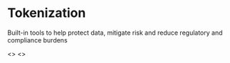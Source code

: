 # Tokenization

Built-in tools to help protect data, mitigate risk and reduce regulatory and compliance burdens

<<ADD MORE DETAILS>>
<<LNIK TO UCOM TOKEN SERVICES>>